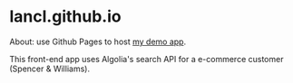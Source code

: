# lancl.github.io

About: use Github Pages to host [my demo app](https://lancl.github.io/).

This front-end app uses Algolia's search API for a e-commerce customer (Spencer & Williams).
